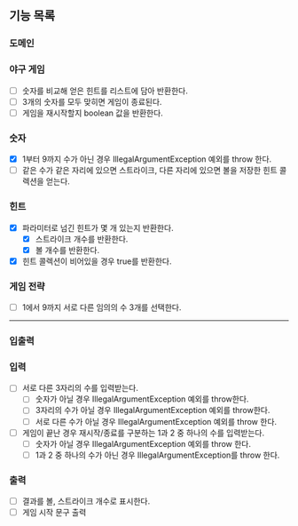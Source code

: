 ## 기능 목록

### 도메인

### 야구 게임

- [ ] 숫자를 비교해 얻은 힌트를 리스트에 담아 반환한다.
- [ ] 3개의 숫자를 모두 맞히면 게임이 종료된다.
- [ ] 게임을 재시작할지 boolean 값을 반환한다.

### 숫자

- [x] 1부터 9까지 수가 아닌 경우 IllegalArgumentException 예외를 throw 한다.
- [ ] 같은 수가 같은 자리에 있으면 스트라이크, 다른 자리에 있으면 볼을 저장한 힌트 콜렉션을 얻는다.

### 힌트

- [x] 파라미터로 넘긴 힌트가 몇 개 있는지 반환한다.
    - [x] 스트라이크 개수를 반환한다.
    - [x] 볼 개수를 반환한다.
- [x] 힌트 콜렉션이 비어있을 경우 true를 반환한다.

### 게임 전략

- [ ] 1에서 9까지 서로 다른 임의의 수 3개를 선택한다.

<hr>

### 입출력

### 입력

- [ ] 서로 다른 3자리의 수를 입력받는다.
    - [ ] 숫자가 아닐 경우 IllegalArgumentException 예외를 throw한다.
    - [ ] 3자리의 수가 아닐 경우 IllegalArgumentException 예외를 throw한다.
    - [ ] 서로 다른 수가 아닐 경우 IllegalArgumentException 예외를 throw 한다.

- [ ] 게임이 끝난 경우 재시작/종료를 구분하는 1과 2 중 하나의 수를 입력받는다.
    - [ ] 숫자가 아닐 경우 IllegalArgumentException 예외를 throw 한다.
    - [ ] 1과 2 중 하나의 수가 아닌 경우 IllegalArgumentException를 throw 한다.

### 출력

- [ ] 결과를 볼, 스트라이크 개수로 표시한다.
- [ ] 게임 시작 문구 출력

